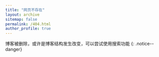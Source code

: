 ```yaml
---
title: "网页不存在"
layout: archive
sitemap: false
permalink: /404.html
author_profile: true
---
```


博客被删除，或许是博客结构发生改变，可以尝试使用搜索功能 
{: .notice--danger}